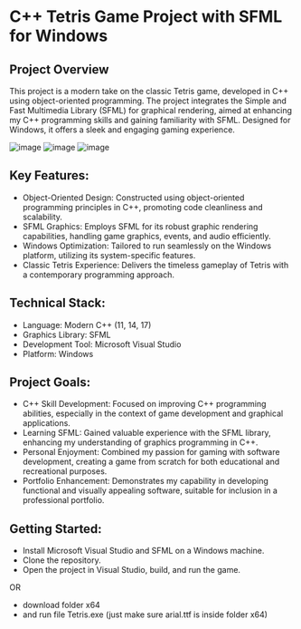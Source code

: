 # C++ Tetris Game Project with SFML for Windows
## Project Overview
This project is a modern take on the classic Tetris game, developed in C++ using object-oriented programming. The project integrates the Simple and Fast Multimedia Library (SFML) for graphical rendering, aimed at enhancing my C++ programming skills and gaining familiarity with SFML. Designed for Windows, it offers a sleek and engaging gaming experience.

![image](https://github.com/Aleksiiej/tetris_windows/assets/94867075/9bdd3e18-32e9-4a83-b469-ec6c24c916ae)
![image](https://github.com/Aleksiiej/tetris_windows/assets/94867075/2f55e54b-0100-4452-be59-d4c1f67ff183)
![image](https://github.com/Aleksiiej/tetris_windows/assets/94867075/53c8b25c-a74b-4c6f-b4e2-1135a16c1c38)

## Key Features:
- Object-Oriented Design: Constructed using object-oriented programming principles in C++, promoting code cleanliness and scalability.
- SFML Graphics: Employs SFML for its robust graphic rendering capabilities, handling game graphics, events, and audio efficiently.
- Windows Optimization: Tailored to run seamlessly on the Windows platform, utilizing its system-specific features.
- Classic Tetris Experience: Delivers the timeless gameplay of Tetris with a contemporary programming approach.

## Technical Stack:
- Language: Modern C++ (11, 14, 17)
- Graphics Library: SFML
- Development Tool: Microsoft Visual Studio
- Platform: Windows

## Project Goals:
- C++ Skill Development: Focused on improving C++ programming abilities, especially in the context of game development and graphical applications.
- Learning SFML: Gained valuable experience with the SFML library, enhancing my understanding of graphics programming in C++.
- Personal Enjoyment: Combined my passion for gaming with software development, creating a game from scratch for both educational and recreational purposes.
- Portfolio Enhancement: Demonstrates my capability in developing functional and visually appealing software, suitable for inclusion in a professional portfolio.

## Getting Started:
- Install Microsoft Visual Studio and SFML on a Windows machine.
- Clone the repository.
- Open the project in Visual Studio, build, and run the game.

OR

- download folder x64
- and run file Tetris.exe (just make sure arial.ttf is inside folder x64)
